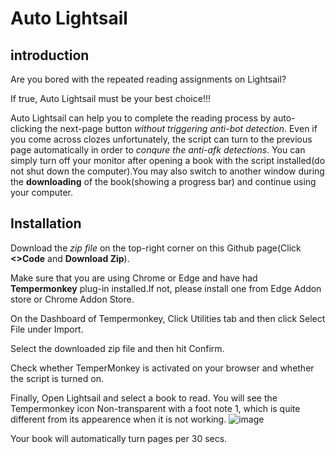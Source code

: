 # Auto Lightsail 

## introduction

Are you bored with the repeated reading assignments on Lightsail?

If true, Auto Lightsail must be your best choice!!!

Auto Lightsail can help you to complete the reading process by auto-clicking the next-page button
*without triggering anti-bot detection*. Even if you come across clozes unfortunately, the script can turn to the previous page automatically 
in order to *conqure the anti-afk detections*. You can simply turn off your monitor after opening a book with the script installed(do not shut down 
the computer).You may also switch to another window during the **downloading** of the book(showing a progress bar) and continue using your computer.

## Installation

Download the *zip file* on the top-right corner on this Github page(Click **<>Code** and **Download Zip**).

Make sure that you are using Chrome or Edge and have had **Tempermonkey** plug-in installed.If not, please install one from Edge Addon store or
Chrome Addon Store.

On the Dashboard of Tempermonkey, Click Utilities tab and then click Select File under Import.

Select the downloaded zip file and then hit Confirm.

Check whether TemperMonkey is activated on your browser and whether the script is turned on.

Finally, Open Lightsail and select a book to read. You will see the Tempermonkey icon Non-transparent with a foot note 1, which is quite different 
from its appearence when it is not working.
![image](https://github.com/Au0727/AutoLightsail/assets/125126631/ecbe1ae5-5ee7-41bc-94a0-6e71292133f2)


Your book will automatically turn pages per 30 secs.
